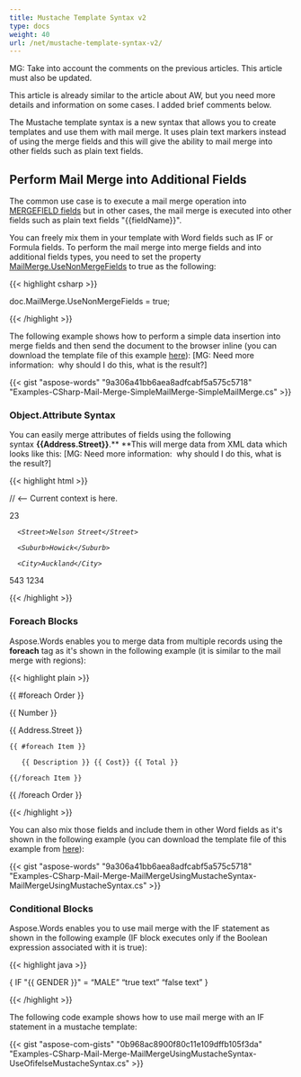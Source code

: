 ```yaml
---
title: Mustache Template Syntax v2
type: docs
weight: 40
url: /net/mustache-template-syntax-v2/
---
```


MG: Take into account the comments on the previous articles. This article must also be updated.

This article is already similar to the article about AW, but you need more details and information on some cases. I added brief comments below.

The Mustache template syntax is a new syntax that allows you to create templates and use them with mail merge. It uses plain text markers instead of using the merge fields and this will give the ability to mail merge into other fields such as plain text fields.
## **Perform Mail Merge into Additional Fields**
The common use case is to execute a mail merge operation into [MERGEFIELD fields](https://support.microsoft.com/en-us/office/field-codes-mergefield-field-7a6d24a1-68a6-4b05-8359-1dc087daf4e6?ui=en-US&rs=en-US&ad=US) but in other cases, the mail merge is executed into other fields such as plain text fields "{{fieldName}}".

You can freely mix them in your template with Word fields such as IF or Formula fields. To perform the mail merge into merge fields and into additional fields types, you need to set the property [MailMerge.UseNonMergeFields](https://apireference.aspose.com/words/net/aspose.words.mailmerging/mailmerge/properties/usenonmergefields) to true as the following:

{{< highlight csharp >}}

 doc.MailMerge.UseNonMergeFields = true;

{{< /highlight >}}



The following example shows how to perform a simple data insertion into merge fields and then send the document to the browser inline (you can download the template file of this example [here](https://github.com/aspose-words/Aspose.Words-for-.NET/blob/master/Examples/Data/Mail-Merge/MailMerge.ExecuteArray.doc)): [MG: Need more information:  why should I do this, what is the result?]

{{< gist "aspose-words" "9a306a41bb6aea8adfcabf5a575c5718" "Examples-CSharp-Mail-Merge-SimpleMailMerge-SimpleMailMerge.cs" >}}
### **Object.Attribute Syntax**
You can easily merge attributes of fields using the following syntax **{{Address.Street}}**.** **This will merge data from XML data which looks like this: [MG: Need more information:  why should I do this, what is the result?]

{{< highlight html >}}

 <Order> // <-- Current context is here.

   <Number>23</Number>

   <Address>

      <Street>Nelson Street</Street>

      <Suburb>Howick</Suburb>

      <City>Auckland</City>

   </Address>

   <PhoneNumber>543 1234</PhoneNumber>

</Order>

{{< /highlight >}}


### **Foreach Blocks**
Aspose.Words enables you to merge data from multiple records using the **foreach** tag as it's shown in the following example (it is similar to the mail merge with regions):

{{< highlight plain >}}

 {{ #foreach Order }}

  {{ Number }}

  {{ Address.Street }}

    {{ #foreach Item }}

       {{ Description }} {{ Cost}} {{ Total }}

    {{/foreach Item }}

{{ /foreach Order }}

{{< /highlight >}}

You can also mix those fields and include them in other Word fields as it's shown in the following example (you can download the template file of this example from [here](https://github.com/aspose-words/Aspose.Words-for-.NET/blob/master/Examples/Data/Mail-Merge/VendorTemplate.doc)):



{{< gist "aspose-words" "9a306a41bb6aea8adfcabf5a575c5718" "Examples-CSharp-Mail-Merge-MailMergeUsingMustacheSyntax-MailMergeUsingMustacheSyntax.cs" >}}
### **Conditional Blocks**
Aspose.Words enables you to use mail merge with the IF statement as shown in the following example (IF block executes only if the Boolean expression associated with it is true):

{{< highlight java >}}

 { IF "{{ GENDER }}" = “MALE” “true text” “false text” }

{{< /highlight >}}

The following code example shows how to use mail merge with an IF statement in a mustache template:



{{< gist "aspose-com-gists" "0b968ac8900f80c11e109dffb105f3da" "Examples-CSharp-Mail-Merge-MailMergeUsingMustacheSyntax-UseOfifelseMustacheSyntax.cs" >}}
